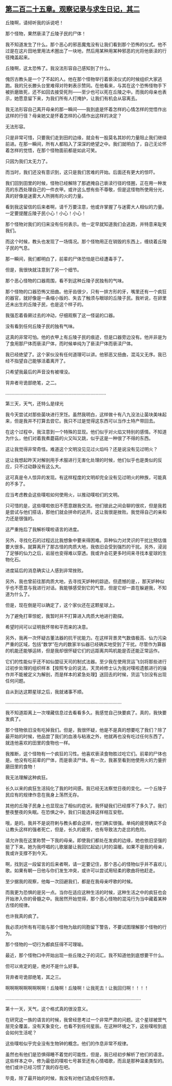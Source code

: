 ## [第二百二十五章。观察记录与求生日记，其二](https://www.xxbiquge.com/11_11207/9230421.html)


  丘陵啊，请倾听我的诉说吧！

  那个怪物，果然亵渎了丘陵子民的尸体！

  我不知道发生了什么。那个恶心的邪恶魔鬼没有让我们看到那个恐怖的仪式。他不过是在这片田地里用法术圈出了一块地，然后用某种用某种邪恶的光将他亵渎的行径掩盖起来。

  丘陵啊，这太恐怖了。我没法形容自己感知到了什么。

  傀厉古教头是一个了不起的人。他在那个怪物举行着亵渎仪式的时候组织大家逃跑。我的兄长滕头台里难得对符剌表示赞同。在他看来，与其在这个恐怖怪物手下被折磨致死，还不如回去接受死刑——至少也可以死在丘陵之中。而我的母亲也表示，她愿意留下来，为我们所有人打掩护，让我们有机会从容离去。

  我无法形容自己离开母亲的那一瞬间——我到底是怀着怎样的心情怎样的觉悟作出这样的行径？母亲她又是怀着怎样的心情作出这样的决定？

  无法形容。

  只是非常可惜，只要我们走到田的边缘，就会有一股莫名其妙的力量阻止我们继续前进。在那一瞬间，所有人都陷入了深深的绝望之中。我们就明白了，自己无论怀着怎样的觉悟，在那个怪物面前都是如此可笑。

  只因为我们太无力了。

  而当时，我们还没有意识到，这只是我们苦难的开始。后面还有更大的惊吓。

  我们回到田里的时候，怪物已经解除了那遮掩自己亵渎行径的怪圈，正在用一种发亮的东西处理自己的一件衣甲。或许这么想有些不尊敬，但是这怪物所使用分光，真的好像是迷雾大人所拥有的火的力量。

  看到我这留信的后来者啊，请千万要注意，他或许掌握了与迷雾大人相似的力量。一定要提醒丘陵子民小心！小心！小心！

  那个怪物对我们的归来没有任何表示。他一定早就知道我们会逃跑，并特意来耻笑我们。

  而这个时候，教头也发现了一场情况。那个怪物用正在销毁的东西上，缠绕着丘陵子民的气息。

  那一瞬间，我们都明白了，前辈的尸体恐怕是已经遭毒手了。

  但是，我很快就注意到了另一个细节。

  那个恶心怪物的口器周围，看不到这种丘陵子民独有的气味。

  那个怪物的口器恐怖又扭曲。他牙齿很少，只有一排方形的牙，嘴里还有一个疯狂的器官，就好像是一条缩小版的、失去了触须与眼球的丘陵子民。我听说，在卵里还未出生的丘陵子民，也是这个样子的。

  我强忍着昏厥过去的冲动，仔细观察了这一怪诞的口器。

  没有看到任何丘陵子民的独有气味。

  这真的非常可怕。他的衣甲上有丘陵子民的痕迹，但是口器旁边没有。他并非是为了食用那尸体而亵渎尸体，而时候单纯为了亵渎尸体而亵渎尸体。

  我已经绝望了。这个家伙没有任何道理可以讲。他邪恶又扭曲，混沌又无序。我已经不指望自己能够活着离开了。

  只希望我最后的声音没有被埋没。

  背弃者岢诡部绝笔，之二。

  ……………………………………………………………………

  第三天，天气，还特么是绿光

  我今天尝试对那些菌块进行烹饪。虽然我明白，这样做十有八九没法让菌块美味起来，但是我并不打算去尝它。我只不过是觉得这东西可以当作土特产带回去。

  在这个过程中，我注意到一个特殊的显现。他们似乎对火焰又特别的感情。不知道为什么，他们对着我煮蘑菇的火又叫又跳，似乎这是一种很了不得的东西。

  这让我觉得非常奇怪。难道这个文明没见见过火焰吗？还是说没有见过明火？

  这让我想起昨天对解剖用手术服进行无害化处理的时候，他们似乎也是类似的反应，只不过动静没有这么大。

  这可真是令人惊异的发现。有这样程度的文明却完全没有见过明火的种族，可能真的不多了。

  应当考虑教会这些噗啦如何使用火，以推动噗啦们的文明。

  只可惜的是，这些噗啦依旧不愿意跟我交流。他们彼此之间会聊的很欢，但是我若是尝试与他们搭话，那他们就会拼命的逃开。这让我很是挫败。我觉得自己的亲和力还是很强的。

  这严重拖后了我解析噗啦语言的进度。

  另外，寻找化石的过程远比我想象中要来得困难。异种仙力对灵识的干扰比预估值要大很多。就算离开了那古怪的肉质大地，我依旧会受到强烈的干扰。另外，浸润了足够的仙力之后，岩层也变得难以穿透。我或许会花更多时间来寻找本星球的生物化石。

  进度延后的消息确实让人感到非常挫败。

  另外，我也曾前往那肉质大地，去寻找天妒种的踪迹。但遗憾的是，，那天妒种似乎也不愿意与我进行对话。我能够感受到它的气意，但是它却一直在躲避我，不知道为什么了。

  但是，现在倒是可以确定了，这个家伙还在这颗星球上。

  为了避免打草惊蛇，我暂时并不打算进入肉质大地进行勘探。

  希望时间可以证明我怀带和平而来的决意。

  另外，我再一次怀疑古董法器的抗干扰能力。在这样背景灵气数值极高、仙力污染严重的区域，包括“数学”在内的数家半仙器已经确实地受到了干扰。尽管作为算器的机能还能够运转，但是我却很怀疑它们的远距离共鸣机能是否还能正常运作。

  它们的性能似乎还不如仙盟征天司的制式法器。至少我在使用货运飞剑将那些进行过初步处理的组织样本【按照专业的说法，天灵岭修士认为我对噗啦遗骸进行的操作并不能被定义为解剖，而是样本的紧急处理】送回去的时候，货运飞剑没有出现任何问题。

  自从到达这颗星球之后，我就诸事不顺。

  ………………………………………………………………………………

  我不知道距离上一次埋藏信息过去看看多久。我感觉自己快要疯了。真的，我快要发疯了。

  那个怪物依旧没有吃掉我们。但是，我很怀疑，他是不是真的想要吃了我们？除了最开始的时候，他品尝了我们的血液与粘液之外，他就再也没有吃过任何东西了。就连他喜欢的田里的食物也一样。

  我推断，这个怪物有一个疯狂的习性。他喜欢亵渎食物胜过吃它们。前辈的尸体也是。他没有吃前辈的尸体，而是亵渎尸体。有一次，我甚至看到他使用火的力量折磨田里的食物！

  我无法理解这种疯狂。

  长久以来的疯狂生活钝化了我的时间感。我已经无法察觉日夜的变化。一个丘陵子民应有的规律作息在我身上荡然无存。

  其他的丘陵子民身上也显现出了相似的症状。我怀疑我们已经撑不了多久了。我们整夜整夜的失眠。在恐惧之中，我们只能选择这样相互安慰。

  哦，是的。我并不是说符剌与教头都会这样，他们确实很强。单纯的疲劳确实不会让教头这样的强者死亡，但是，长久的疲劳，也有导致法力走岔的危险。

  请允许我在这里称赞一下我的母亲。即使我们都处在发疯的边缘，她也依旧坚强的挺了下来。她为我哼唱的儿歌屡屡让我回忆起幼儿时的温暖。如果不是我的母亲，我或许支撑不到今天。

  啊，找到这一段留言的后来者啊，请一定要记住，那个恶心的怪物似乎并不喜欢儿歌。如果有朝一日他与你们发生冲突，或许可以尝试用轻柔的歌曲将他赶走。

  至少据我的观察，他每一次回避我们，都是在我母亲哼歌的时候。

  而我更为恐惧的是另一点。当你在适应这种生活的时候，这种生活之中的疯狂也会开始渗入你的骨髓之中。我居然开始觉得，那个恶心怪物的混沌行为当中藏着某种古怪的规律。

  也许我真的疯了。

  我必须对所有有可能与那个怪物为敌的同胞留下警告，不要试图理解那个怪物的行为。

  那个怪物的一切行为都疯狂得不可理喻。

  最近，那个怪物口中开始出现一些丘陵之子的词汇。我不知道他到底想要干什么。

  但可以肯定的是，绝对不是什么好事。

  背弃者岢诡部绝笔，其之三。

  啊啊啊啊啊啊啊啊啊！丘陵啊！丘陵啊！让我死去！让我回归啊！！！！

  ……………………………………………………………………………………………

  第十一天，天气，这个格式真的很没意义。

  在研究这一族的语言的时候，我曾经思考过一个非常严肃的问题。这个星球被罡气层完全覆盖，没有天象变化，也看不到任何星辰。在这种环境之下，这些噗啦到底会如何生活呢？

  这些噗啦似乎完全没有生物钟的概念。他们的作息非常不规律。

  虽然也有他们是恐惧得睡不着觉的可能性，但是，我已经初步解析了他们的语言。这些样本之中，修为最低的噗啦七号甚至还有心情唱歌，而且是那种温柔类型的。他们或许已经习惯了我的存在吧。

  毕竟，除了最开始的时候，我没有对他们造成任何伤害。
